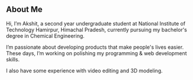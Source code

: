 ## About Me

Hi, I’m Akshit, a second year undergraduate student at National Institute of Technology Hamirpur, Himachal Pradesh, currently pursuing my bachelor's degree in Chemical Engineering.

I’m passionate about developing products that make people's lives easier. These days, I’m working on polishing my programming & web development skills.

I also have some experience with video editing and 3D modeling.
